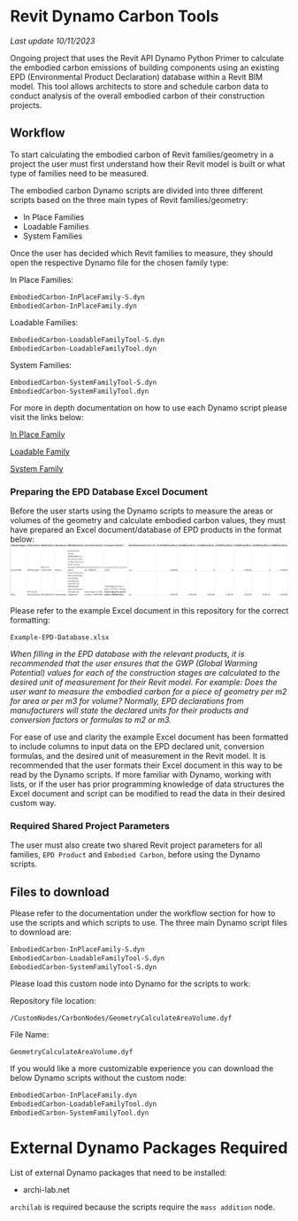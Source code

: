 # Revit Dynamo Carbon Tools
_Last update 10/11/2023_

Ongoing project that uses the Revit API Dynamo Python Primer to calculate the embodied carbon emissions of building components using an existing EPD (Environmental Product Declaration) database within a Revit BIM model. This tool allows architects to store and schedule carbon data to conduct analysis of the overall embodied carbon of their construction projects.

## Workflow
To start calculating the embodied carbon of Revit families/geometry in a project the user must first understand how their Revit model is built or what type of families need to be measured.

The embodied carbon Dynamo scripts are divided into three different scripts based on the three main types of Revit families/geometry:
* In Place Families
* Loadable Families
* System Families

Once the user has decided which Revit families to measure, they should open the respective Dynamo file for the chosen family type:

In Place Families:
```
EmbodiedCarbon-InPlaceFamily-S.dyn
EmbodiedCarbon-InPlaceFamily.dyn
```
Loadable Families:
```
EmbodiedCarbon-LoadableFamilyTool-S.dyn
EmbodiedCarbon-LoadableFamilyTool.dyn
```
System Families:
```
EmbodiedCarbon-SystemFamilyTool-S.dyn
EmbodiedCarbon-SystemFamilyTool.dyn
```

For more in depth documentation on how to use each Dynamo script please visit the links below:

[In Place Family](https://github.com/JoT8ng/revit-dynamo-carbon-tools/blob/main/docs/inplacedocs.md)

[Loadable Family](https://github.com/JoT8ng/revit-dynamo-carbon-tools/blob/main/docs/loadablefamilydocs.md)

[System Family](https://github.com/JoT8ng/revit-dynamo-carbon-tools/blob/main/docs/systemfamilydocs.md)

### Preparing the EPD Database Excel Document
Before the user starts using the Dynamo scripts to measure the areas or volumes of the geometry and calculate embodied carbon values, they must have prepared an Excel document/database of EPD products in the format below:
<img src="/media/EPDatabaseExcel.png" alt="Image of EPD Database Excel Document with correct formatting">

Please refer to the example Excel document in this repository for the correct formatting:
```
Example-EPD-Database.xlsx
```

_When filling in the EPD database with the relevant products, it is recommended that the user ensures that the GWP (Global Warming Potential) values for each of the construction stages are calculated to the desired unit of measurement for their Revit model. For example: Does the user want to measure the embodied carbon for a piece of geometry per m2 for area or per m3 for volume? Normally, EPD declarations from manufacturers will state the declared units for their products and conversion factors or formulas to m2 or m3._

For ease of use and clarity the example Excel document has been formatted to include columns to input data on the EPD declared unit, conversion formulas, and the desired unit of measurement in the Revit model. It is recommended that the user formats their Excel document in this way to be read by the Dynamo scripts. If more familiar with Dynamo, working with lists, or if the user has prior programming knowledge of data structures the Excel document and script can be modified to read the data in their desired custom way.

### Required Shared Project Parameters
The user must also create two shared Revit project parameters for all families, `EPD Product` and `Embodied Carbon`, before using the Dynamo scripts.

## Files to download
Please refer to the documentation under the workflow section for how to use the scripts and which scripts to use. 
The three main Dynamo script files to download are:
```
EmbodiedCarbon-InPlaceFamily-S.dyn
EmbodiedCarbon-LoadableFamilyTool-S.dyn
EmbodiedCarbon-SystemFamilyTool-S.dyn
```
Please load this custom node into Dynamo for the scripts to work:

Repository file location:
```
/CustomNodes/CarbonNodes/GeometryCalculateAreaVolume.dyf
```
File Name:
```
GeometryCalculateAreaVolume.dyf
```
If you would like a more customizable experience you can download the below Dynamo scripts without the custom node:
```
EmbodiedCarbon-InPlaceFamily.dyn
EmbodiedCarbon-LoadableFamilyTool.dyn
EmbodiedCarbon-SystemFamilyTool.dyn
```

# External Dynamo Packages Required
List of external Dynamo packages that need to be installed:
* archi-lab.net

`archilab` is required because the scripts require the `mass addition` node.

